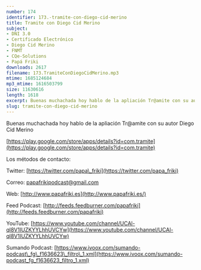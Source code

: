 ```yaml
---
number: 174
identifier: 173.-tramite-con-diego-cid-merino
title: Tramite con Diego Cid Merino
subject:
- DNI 3.0
- Certificado Electrónico
- Diego Cid Merino
- FNMT
- CQe-Solutions
- Papá Friki
downloads: 2617
filename: 173.TramiteConDiegoCidMerino.mp3
mtime: 1685124684
mp3_mtime: 1616503799
size: 11630616
length: 1618
excerpt: Buenas muchachada hoy hablo de la apliación Tr@amite con su autor Diego Cid Merino
slug: tramite-con-diego-cid-merino
---
```

Buenas muchachada hoy hablo de la apliación Tr@amite con su autor Diego Cid Merino

[https://play.google.com/store/apps/details?id=com.tramite](https://play.google.com/store/apps/details?id=com.tramite)

Los métodos de contacto:

Twitter: [https://twitter.com/papa\_friki](https://twitter.com/papa_friki)

Correo: [papafrikipodcast@gmail.com](https://archive.org/details/papafrikipodast@gmail.com)

Web: [http://www.papafriki.es](http://www.papafriki.es/)

Feed Podcast: [http://feeds.feedburner.com/papafriki](http://feeds.feedburner.com/papafriki)

YouTube: [https://www.youtube.com/channel/UCAl-ql8V1IUZKYYLhhUVCYw](https://www.youtube.com/channel/UCAl-ql8V1IUZKYYLhhUVCYw)

Sumando Podcast: [https://www.ivoox.com/sumando-podcast\_fg\_f1636623\_filtro\_1.xml](https://www.ivoox.com/sumando-podcast_fg_f1636623_filtro_1.xml)